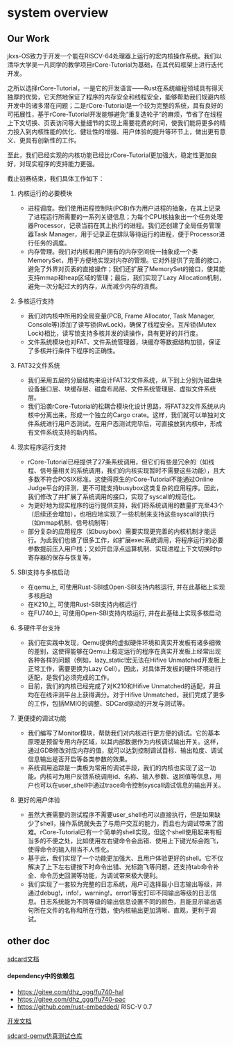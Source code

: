 # system overview

## Our Work

jkxs-OS致力于开发一个能在RISCV-64处理器上运行的宏内核操作系统。我们以清华大学吴一凡同学的教学项目rCore-Tutorial为基础，在其代码框架上进行迭代开发。

之所以选择rCore-Tutorial，一是它的开发语言——Rust在系统编程领域具有得天独厚的优势，它天然地保证了程序的内存安全和线程安全，能够帮助我们规避内核开发中的诸多潜在问题；二是rCore-Tutorial是一个较为完整的系统，具有良好的可拓展性，基于rCore-Tutorial开发能够避免“重复造轮子”的麻烦，节省了在线程上下文切换、页表访问等大量细节的实现上需要花费的时间，使我们能将更多的精力投入到内核性能的优化、健壮性的增强、用户体验的提升等环节上，做出更有意义、更具有创新性的工作。

至此，我们已经实现的内核功能已经比rCore-Tutorial更加强大，稳定性更加良好，对现实程序的支持能力更强。

截止初赛结束，我们具体工作如下：

1. 内核运行的必要模块

   + 进程调度。我们使用进程控制块(PCB)作为用户进程的抽象，在其上记录了进程运行所需要的一系列关键信息；为每个CPU核抽象出一个任务处理器Processor，记录当前在其上执行的进程。我们还创建了全局任务管理器Task Manager，用于记录正在排队等待运行的进程，便于Processor进行任务的调度。
   + 内存管理。我们对内核和用户拥有的内存空间统一抽象成一个类MemorySet，用于方便地实现对内存的管理。它对外提供了完善的接口，避免了外界对页表的直接操作；我们还扩展了MemorySet的接口，使其能支持mmap和heap区域的管理；最后，我们实现了Lazy Allocation机制，避免一次分配过大的内存，从而减少内存的浪费。
2. 多核运行支持

   + 我们对内核中所用的全局变量(PCB, Frame Allocator, Task Manager, Console等)添加了读写锁(RwLock)，确保了线程安全。互斥锁(Mutex Lock)相比，读写锁支持多核并发的读操作，具有更好的并行度。
   + 文件系统模块也对FAT、文件系统管理器，块缓存等数据结构加锁，保证了多核并行条件下程序的正确性。
3. FAT32文件系统

   + 我们采用五层的分层结构来设计FAT32文件系统，从下到上分别为磁盘块设备接口层、块缓存层、磁盘布局层、文件系统管理层、虚拟文件系统层。
   + 我们沿袭rCore-Tutorial的松耦合模块化设计思路，将FAT32文件系统从内核中分离出来，形成一个独立的Cargo crate。这样，我们就可以单独对文件系统进行用户态测试。在用户态测试完毕后，可直接放到内核中，形成有文件系统支持的新内核。
4. 现实程序运行支持

   + rCore-Tutorial已经提供了27条系统调用，但它们有些是冗余的（如线程、信号量相关的系统调用，我们的内核实现暂时不需要这些功能），且大多数不符合POSIX标准。这使得原生的rCore-Tutorial不能通过Online Judge平台的评测，更不可能支持busybox这类复杂的应用程序。因此，我们修改了并扩展了系统调用的接口，实现了syscall的规范化。
   + 为更好地为现实程序的运行提供支持，我们将系统调用的数量扩充至43个（后续还会增加），也相应地实现了一些机制来支持这些syscall的执行（如mmap机制、信号机制等）
   + 部分复杂的应用程序（如busybox）需要实现更完善的内核机制才能运行。为此我们也做了很多工作，如扩展exec系统调用，将程序运行的必要参数提前压入用户栈；又如开启浮点运算机制、实现进程上下文切换时tp寄存器的保存与恢复等。
5. SBI支持与多核启动

   + 在qemu上,  可使用Rust-SBI或Open-SBI支持内核运行, 并在此基础上实现多核启动
   + 在K210上, 可使用Rust-SBI支持内核运行
   + 在FU740上, 可使用Open-SBI支持内核运行, 并在此基础上实现多核启动
6. 多硬件平台支持

   + 我们在实践中发现，Qemu提供的虚拟硬件环境和真实开发板有诸多细微的差别，这使得能够在Qemu上稳定运行的程序在真实开发板上经常出现各种各样的问题（例如，lazy_static!宏无法在Hifive Unmatched开发板上正常工作，需要更换为Lazy Cell）。因此，对具体开发板的硬件环境进行适配，是我们必须完成的工作。
   + 目前，我们的内核已经完成了对K210和Hifive Unmatched的适配，并且均在在线评测平台上获得满分。对于Hifive Unmatched，我们完成了更多的工作，包括MMIO的调整、SDCard驱动的开发与测试等。
7. 更便捷的调试功能

   + 我们编写了Monitor模块，帮助我们对内核进行更方便的调试。它的基本原理是预留专用内存区域，以其内部数据作为内核调试输出开关。这样，通过GDB修改对应内存的值，就可以达到控制调试目标、输出粒度、调试信息输出是否开启等各类参数的效果。
   + 系统调用追踪是一类极为常用的调试手段，我们的内核也实现了这一功能。内核可为用户反馈系统调用id、名称、输入参数、返回值等信息，用户也可以在user_shell中通过trace命令控制syscall调试信息的输出开关。
8. 更好的用户体验

   + 虽然大赛需要的测试程序不需要user_shell也可以直接执行，但是如果缺少了shell，操作系统就失去了与用户交互的能力，而且也为调试带来了困难。rCore-Tutorial已有一个简单的shell实现，但这个shell使用起来有相当多的不便之处，比如使用左右键命令会出错、使用上下键光标会跑飞，使得命令的输入相当不人性化。
   + 基于此，我们实现了一个功能更加强大、且用户体验更好的shell。它不仅解决了上下左右键按下时命令出错、光标跑飞等问题，还支持tab命令补全、命令历史回溯等功能，为调试带来极大便利。
   + 我们实现了一套较为完整的日志系统，用户可选择最小日志输出等级，并通过debug!，info!，warning!，error!等宏打印不同输出等级的日志信息。日志系统能为不同等级的输出信息设置不同的颜色，且能显示输出语句所在文件的名称和所在行数，使内核输出更加清晰、直观，更利于调试。


## other doc

[sdcard文档](./sdcard.md)

#### dependency中的依赖包
* https://gitee.com/dhz_ggg/fu740-hal
* https://gitee.com/dhz_ggg/fu740-pac
* https://github.com/rust-embedded/    RISC-V 0.7 

[开发文档](./docs/dev.md)

[sdcard-qemu仿真测试仓库](https://gitee.com/dhz_ggg/sdcard_qemu)
